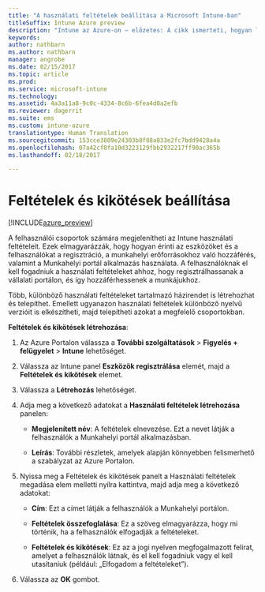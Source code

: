 ```yaml
---
title: "A használati feltételek beállítása a Microsoft Intune-ban"
titleSuffix: Intune Azure preview
description: "Intune az Azure-on – előzetes: A cikk ismerteti, hogyan lehet beállítani azokat a feltételeket és kikötéseket, amelyeket a felhasználók az Intune munkahelyi portálján látnak. "
keywords: 
author: nathbarn
ms.author: nathbarn
manager: angrobe
ms.date: 02/15/2017
ms.topic: article
ms.prod: 
ms.service: microsoft-intune
ms.technology: 
ms.assetid: 4a3a11a8-9c0c-4334-8c6b-6fea4d0a2efb
ms.reviewer: dagerrit
ms.suite: ems
ms.custom: intune-azure
translationtype: Human Translation
ms.sourcegitcommit: 153cce3809e24303b8f88a833e2fc7bdd9428a4a
ms.openlocfilehash: 07a42cf8fa10d3223129fbb2932217ff90ac365b
ms.lasthandoff: 02/18/2017

---
```


# <a name="set-terms-and-conditions"></a>Feltételek és kikötések beállítása 

[!INCLUDE[azure_preview](../includes/azure_preview.md)]

A felhasználói csoportok számára megjelenítheti az Intune használati feltételeit. Ezek elmagyarázzák, hogy hogyan érinti az eszközöket és a felhasználókat a regisztráció, a munkahelyi erőforrásokhoz való hozzáférés, valamint a Munkahelyi portál alkalmazás használata. A felhasználóknak el kell fogadniuk a használati feltételeket ahhoz, hogy regisztrálhassanak a vállalati portálon, és így hozzáférhessenek a munkájukhoz.

Több, különböző használati feltételeket tartalmazó házirendet is létrehozhat és telepíthet. Emellett ugyanazon használati feltételek különböző nyelvű verzióit is elkészítheti, majd telepítheti azokat a megfelelő csoportokban.

**Feltételek és kikötések létrehozása**:

1. Az Azure Portalon válassza a **További szolgáltatások** > **Figyelés + felügyelet** > **Intune** lehetőséget.

2. Válassza az Intune panel **Eszközök regisztrálása** elemét, majd a **Feltételek és kikötések** elemet.

3. Válassza a **Létrehozás** lehetőséget.

4. Adja meg a következő adatokat a **Használati feltételek létrehozása** panelen:

   - **Megjelenített név**: A feltételek elnevezése. Ezt a nevet látják a felhasználók a Munkahelyi portál alkalmazásban.

   - **Leírás**: További részletek, amelyek alapján könnyebben felismerhető a szabályzat az Azure Portalon.

5. Nyissa meg a Feltételek és kikötések panelt a Használati feltételek megadása elem melletti nyílra kattintva, majd adja meg a következő adatokat:

   - **Cím**: Ezt a címet látják a felhasználók a Munkahelyi portálon.

   - **Feltételek összefoglalása**: Ez a szöveg elmagyarázza, hogy mi történik, ha a felhasználók elfogadják a feltételeket.

   - **Feltételek és kikötések**: Ez az a jogi nyelven megfogalmazott felirat, amelyet a felhasználók látnak, és el kell fogadniuk vagy el kell utasítaniuk (például: „Elfogadom a feltételeket”).

6. Válassza az **OK** gombot.

